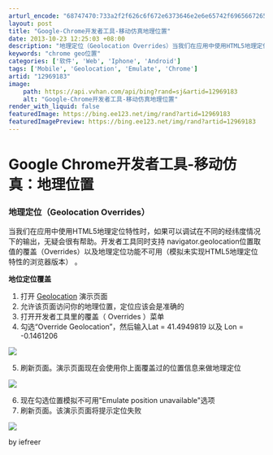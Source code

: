 ```yaml
---
arturl_encode: "68747470:733a2f2f626c6f672e6373646e2e6e65742f69656672656572:2f61727469636c652f64657461696c732f3132393639313833"
layout: post
title: "Google-Chrome开发者工具-移动仿真地理位置"
date: 2013-10-23 12:25:03 +08:00
description: "地理定位（Geolocation Overrides）当我们在应用中使用HTML5地理定位特性时，如"
keywords: "chrome geo位置"
categories: ['软件', 'Web', 'Iphone', 'Android']
tags: ['Mobile', 'Geolocation', 'Emulate', 'Chrome']
artid: "12969183"
image:
    path: https://api.vvhan.com/api/bing?rand=sj&artid=12969183
    alt: "Google-Chrome开发者工具-移动仿真地理位置"
render_with_liquid: false
featuredImage: https://bing.ee123.net/img/rand?artid=12969183
featuredImagePreview: https://bing.ee123.net/img/rand?artid=12969183
---
```


# Google Chrome开发者工具-移动仿真：地理位置

### 地理定位（Geolocation Overrides）

当我们在应用中使用HTML5地理定位特性时，如果可以调试在不同的经纬度情况下的输出，无疑会很有帮助。开发者工具同时支持
navigator.geolocation位置取值的覆盖（Overrides）以及地理定位功能不可用（模拟未实现HTML5地理定位特性的浏览器版本）
。

**地位定位覆盖**

1. 打开
   [Geolocation](http://html5demos.com/geo)
   演示页面
2. 允许该页面访问你的地理位置，定位应该会是准确的
3. 打开开发者工具里的覆盖（
   Overrides
   ）菜单
4. 勾选“Override Geolocation”，然后输入Lat = 41.4949819 以及 Lon = -0.1461206

![](https://developers.google.com/chrome-developer-tools/docs/mobile-emulation/image_11.png)

5. 刷新页面。演示页面现在会使用你上面覆盖过的位置信息来做地理定位

![](https://developers.google.com/chrome-developer-tools/docs/mobile-emulation/image_12.png)

6. 现在勾选位置模拟不可用"Emulate position unavailable"选项
7. 刷新页面。该演示页面将提示定位失败

![](https://developers.google.com/chrome-developer-tools/docs/mobile-emulation/image_13.png)

by iefreer